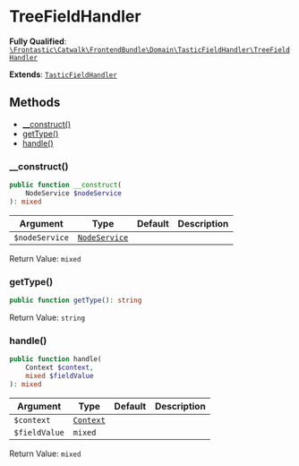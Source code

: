 #  TreeFieldHandler

**Fully Qualified**: [`\Frontastic\Catwalk\FrontendBundle\Domain\TasticFieldHandler\TreeFieldHandler`](../../../../../src/php/FrontendBundle/Domain/TasticFieldHandler/TreeFieldHandler.php)

**Extends**: [`TasticFieldHandler`](../TasticFieldHandler.md)

## Methods

* [__construct()](#__construct)
* [getType()](#gettype)
* [handle()](#handle)

### __construct()

```php
public function __construct(
    NodeService $nodeService
): mixed
```

Argument|Type|Default|Description
--------|----|-------|-----------
`$nodeService`|[`NodeService`](../NodeService.md)||

Return Value: `mixed`

### getType()

```php
public function getType(): string
```

Return Value: `string`

### handle()

```php
public function handle(
    Context $context,
    mixed $fieldValue
): mixed
```

Argument|Type|Default|Description
--------|----|-------|-----------
`$context`|[`Context`](../../../ApiCoreBundle/Domain/Context.md)||
`$fieldValue`|`mixed`||

Return Value: `mixed`


